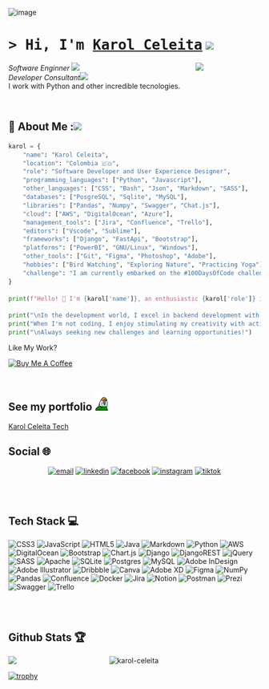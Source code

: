 ![image](https://github.com/karol-celeita/karol-celeita/assets/42189133/08c4df54-0df7-45be-9a8a-a24e17cad339)

<h1>  <samp>&gt; Hi, I'm <b><a target="_blank" href="https://karolceleita.tech/">Karol Celeita</a></b></samp>
    <img src="https://media.giphy.com/media/mGcNjsfWAjY5AEZNw6/giphy.gif" width="50"></h1>
    <img align='right' src="https://media.giphy.com/media/ieyl9zmCjO4b4t6qoY/giphy.gif" width="130">
<p><em>Software Enginner <img src="https://media.giphy.com/media/fYSnHlufseco8Fh93Z/giphy.gif" width="30"></br>Developer Consultant<img src="https://media.giphy.com/media/WUlplcMpOCEmTGBtBW/giphy.gif" width="30"> 
</em>
   <br>I work with Python and other incredible tecnologies.
</p>
<br>


<h2> 💫 About Me :<img src="https://media.giphy.com/media/mGcNjsfWAjY5AEZNw6/giphy.gif" width="50"></h2>


```python
karol = {
    "name": "Karol Celeita",
    "location": "Colombia 🇨🇴",
    "role": "Software Developer and User Experience Designer",
    "programming_languages": ["Python", "Javascript"],
    "other_languages": ["CSS", "Bash", "Json", "Markdown", "SASS"],
    "databases": ["PosgreSQL", "Sqlite", "MySQL"],
    "libraries": ["Pandas", "Numpy", "Swagger", "Chat.js"],
    "cloud": ["AWS", "DigitalOcean", "Azure"],
    "management_tools": ["Jira", "Confluence", "Trello"],
    "editors": ["Vscode", "Sublime"],
    "frameworks": ["Django", "FastApi", "Bootstrap"],
    "platforms": ["PowerBI", "GNU/Linux", "Windows"],
    "other_tools": ["Git", "Figma", "Photoshop", "Adobe"],
    "hobbies": ["Bird Watching", "Exploring Nature", "Practicing Yoga"],
    "challenge": "I am currently embarked on the #100DaysOfCode challenge, focused on improving my skills in Python and exploring new technologies."
}

print(f"Hello! 👋 I'm {karol['name']}, an enthusiastic {karol['role']} in {karol['location']}.")

print("\nIn the development world, I excel in backend development with Python, working with various frameworks like Django, Flask, and FastAPI.")
print("When I'm not coding, I enjoy stimulating my creativity with activities such as drawing, writing, and diving into a good book.")
print("\nAlways seeking new challenges and learning opportunities!")

```
Like My Work?

<a href="https://www.buymeacoffee.com/karoldex" target="_blank"><img src="https://cdn.buymeacoffee.com/buttons/v2/default-yellow.png" alt="Buy Me A Coffee" height="60px" width="217px" ></a>
<br><br>


<h2>See my portfolio <img src="https://raw.githubusercontent.com/ItsAnunesS/ItsAnunesS/master/src/img/parrots/flags/indiaparrot.gif" width="30" height="40"/></h2>
<p><a target="_blank" href="https://karolceleita.tech/">Karol Celeita Tech</a></p>

##  Social 🌐

<p align="center">
    <a href="mailto:karolceleitag@gmail.com"><img src="https://img.icons8.com/color/96/000000/gmail.png" alt="email"/></a>
    <a href="https://www.linkedin.com/in/karol-celeita"><img src="https://img.icons8.com/color/96/000000/linkedin.png" alt="linkedin"/></a>
    <a href="https://www.facebook.com/tatiana.celeita.7/"><img src="https://img.icons8.com/color/96/000000/facebook.png" alt="facebook"/></a>
    <a href="https://www.instagram.com/karol_celeita/"><img src="https://img.icons8.com/color/96/000000/instagram-new.png" alt="instagram"/></a>
    <a href="https://www.tiktok.com/@karol.dex"><img src="https://img.icons8.com/color/96/tiktok.png" alt="tiktok"/></a>
    
</p>
<br><br>


## Tech Stack 💻
![CSS3](https://img.shields.io/badge/css3-%231572B6.svg?style=for-the-badge&logo=css3&logoColor=white) ![JavaScript](https://img.shields.io/badge/javascript-%23323330.svg?style=for-the-badge&logo=javascript&logoColor=%23F7DF1E) ![HTML5](https://img.shields.io/badge/html5-%23E34F26.svg?style=for-the-badge&logo=html5&logoColor=white) ![Java](https://img.shields.io/badge/java-%23ED8B00.svg?style=for-the-badge&logo=java&logoColor=white) ![Markdown](https://img.shields.io/badge/markdown-%23000000.svg?style=for-the-badge&logo=markdown&logoColor=white) ![Python](https://img.shields.io/badge/python-3670A0?style=for-the-badge&logo=python&logoColor=ffdd54) ![AWS](https://img.shields.io/badge/AWS-%23FF9900.svg?style=for-the-badge&logo=amazon-aws&logoColor=white) ![DigitalOcean](https://img.shields.io/badge/DigitalOcean-%230167ff.svg?style=for-the-badge&logo=digitalOcean&logoColor=white) ![Bootstrap](https://img.shields.io/badge/bootstrap-%23563D7C.svg?style=for-the-badge&logo=bootstrap&logoColor=white) ![Chart.js](https://img.shields.io/badge/chart.js-F5788D.svg?style=for-the-badge&logo=chart.js&logoColor=white) ![Django](https://img.shields.io/badge/django-%23092E20.svg?style=for-the-badge&logo=django&logoColor=white) ![DjangoREST](https://img.shields.io/badge/DJANGO-REST-ff1709?style=for-the-badge&logo=django&logoColor=white&color=ff1709&labelColor=gray) ![jQuery](https://img.shields.io/badge/jquery-%230769AD.svg?style=for-the-badge&logo=jquery&logoColor=white) ![SASS](https://img.shields.io/badge/SASS-hotpink.svg?style=for-the-badge&logo=SASS&logoColor=white) ![Apache](https://img.shields.io/badge/apache-%23D42029.svg?style=for-the-badge&logo=apache&logoColor=white) ![SQLite](https://img.shields.io/badge/sqlite-%2307405e.svg?style=for-the-badge&logo=sqlite&logoColor=white) ![Postgres](https://img.shields.io/badge/postgres-%23316192.svg?style=for-the-badge&logo=postgresql&logoColor=white) ![MySQL](https://img.shields.io/badge/mysql-%2300f.svg?style=for-the-badge&logo=mysql&logoColor=white) ![Adobe InDesign](https://img.shields.io/badge/Adobe%20InDesign-49021F?style=for-the-badge&logo=adobeindesign&logoColor=white) ![Adobe Illustrator](https://img.shields.io/badge/adobeillustrator-%23FF9A00.svg?style=for-the-badge&logo=adobeillustrator&logoColor=white) ![Dribbble](https://img.shields.io/badge/Dribbble-EA4C89?style=for-the-badge&logo=dribbble&logoColor=white) ![Canva](https://img.shields.io/badge/Canva-%2300C4CC.svg?style=for-the-badge&logo=Canva&logoColor=white) ![Adobe XD](https://img.shields.io/badge/Adobe%20XD-470137?style=for-the-badge&logo=Adobe%20XD&logoColor=#FF61F6) 	![Figma](https://img.shields.io/badge/figma-%23F24E1E.svg?style=for-the-badge&logo=figma&logoColor=white) ![NumPy](https://img.shields.io/badge/numpy-%23013243.svg?style=for-the-badge&logo=numpy&logoColor=white) ![Pandas](https://img.shields.io/badge/pandas-%23150458.svg?style=for-the-badge&logo=pandas&logoColor=white) ![Confluence](https://img.shields.io/badge/confluence-%23172BF4.svg?style=for-the-badge&logo=confluence&logoColor=white) ![Docker](https://img.shields.io/badge/docker-%230db7ed.svg?style=for-the-badge&logo=docker&logoColor=white) ![Jira](https://img.shields.io/badge/jira-%230A0FFF.svg?style=for-the-badge&logo=jira&logoColor=white) ![Notion](https://img.shields.io/badge/Notion-%23000000.svg?style=for-the-badge&logo=notion&logoColor=white) ![Postman](https://img.shields.io/badge/Postman-FF6C37?style=for-the-badge&logo=postman&logoColor=white) ![Prezi](https://img.shields.io/badge/Prezi-%23000000.svg?style=for-the-badge&logo=Prezi&logoColor=white) ![Swagger](https://img.shields.io/badge/-Swagger-%23Clojure?style=for-the-badge&logo=swagger&logoColor=white) ![Trello](https://img.shields.io/badge/Trello-%23026AA7.svg?style=for-the-badge&logo=Trello&logoColor=white)

<br><br>


<h2> Github Stats 🏆 </h2> 
<a href="https://github.com/karol-celeita/github-readme-stats"><img align="left" width="40%" src="https://github-readme-stats.vercel.app/api/top-langs/?username=karol-celeita&layout=compact&theme=tokyonight" /></a>
<img width="55%" src="https://github-readme-streak-stats.herokuapp.com/?user=karol-celeita&theme=tokyonight" alt="karol-celeita" />

<br>

[![trophy](https://github-profile-trophy.vercel.app/?username=karol-celeita)](https://github.com/karol-celeita/github-profile-trophy)
<br>




